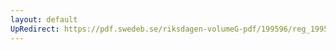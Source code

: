 ```yaml
---
layout: default
UpRedirect: https://pdf.swedeb.se/riksdagen-volumeG-pdf/199596/reg_199596/reg_199596_0210.pdf
---
```

